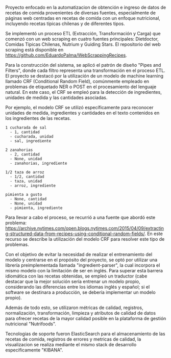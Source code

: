Proyecto enfocado en la automatizacion de obtención e ingreso de datos de recetas de comida provenientes de diversas fuentes, especialmente de páginas web centradas en recetas de comida con un enfoque nutricional, incluyendo recetas típicas chilenas y de diferentes tipos. 

Se implementó un proceso ETL (Extracción, Transformación y Carga) que comenzó con un web scraping en cuatro fuentes principales: Dietdoctor, Comidas Típicas Chilenas, Nutrium y Guiding Stars. 
El repositorio del web scraping está disponible en https://github.com/EduardoPalma/WebScrappingRecipes.

Para la construcción del sistema, se aplicó el patrón de diseño "Pipes and Filters", donde cada filtro representa una transformación en el proceso ETL. 
El proyecto se destacó por la utilización de un modelo de machine learning llamado CRF (Conditional Random Field), comúnmente empleado en problemas de etiquetado NER o POST en el procesamiento del lenguaje natural. 
En este caso, el CRF se empleó para la detección de ingredientes, unidades de medida y las cantidades asociadas. 

Por ejemplo, el modelo CRF se utilizó específicamente para reconocer unidades de medida, ingredientes y cantidades en el texto contenidos en los ingredientes de las recetas.

    1 cucharada de sal
      - 1, cantidad
      - cucharada, unidad
      - sal, ingrediente
      
    2 zanahorias
      - 2, cantidad
      - None, unidad
      - zanahorias, ingrediente

    1/2 taza de arroz
      - 1/2, cantidad
      - taza, unidad
      - arroz, ingrediente

    pimienta a gusto
      - None, cantidad
      - None, unidad
      - pimienta, ingrediente

Para llevar a cabo el proceso, se recurrió a una fuente que abordó este problema: https://archive.nytimes.com/open.blogs.nytimes.com/2015/04/09/extracting-structured-data-from-recipes-using-conditional-random-fields/. 
En este recurso se describe la utilización del modelo CRF para resolver este tipo de problemas.

Con el objetivo de evitar la necesidad de realizar el entrenamiento del modelo y centrarse en el propósito del proyecto, se optó por utilizar una librería preimplementada llamada "ingredient-parser",
la cual incorpora el mismo modelo con la limitación de ser en inglés. Para superar esta barrera idiomática con las recetas obtenidas, se empleó un traductor (cabe destacar que 
la mejor solución sería entrenar un modelo propio, considerando las diferencias entre los idiomas inglés y español; si el software se destinara a producción, se debería implementar un modelo propio).

Además de todo esto, se utilizaron métricas de calidad, registros, normalización, transformación, 
limpieza y atributos de calidad de datos para ofrecer recetas de la mayor calidad posible en la plataforma de gestión nutricional "Nutrifoods".

Tecnologias de soporte fueron ElasticSearch para el almacenamiento de las recetas de comida, registros de errores y metricas de calidad, la visualizacion se realiza mediante el mismo stack de desarrollo especificamente "KIBANA".
